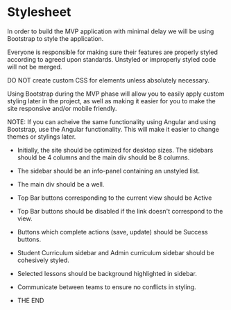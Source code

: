# Stylesheet

In order to build the MVP application with minimal delay we will be using Bootstrap to style the application.

Everyone is responsible for making sure their features are properly styled according to agreed upon standards. Unstyled or improperly styled code will not be merged.

DO NOT create custom CSS for elements unless absolutely necessary.

Using Bootstrap during the MVP phase will allow you to easily apply custom styling later in the project, as well as making it easier for you to make the site responsive and/or mobile friendly.

NOTE: If you can acheive the same functionality using Angular and using Bootstrap, use the Angular functionality. This will make it easier to change themes or stylings later.

* Initially, the site should be optimized for desktop sizes. The sidebars should be 4 columns and the main div should be 8 columns.

* The sidebar should be an info-panel containing an unstyled list.

* The main div should be a well.

* Top Bar buttons corresponding to the current view should be Active

* Top Bar buttons should be disabled if the link doesn't correspond to the view.

* Buttons which complete actions (save, update) should be Success buttons. 

*  Student Curriculum sidebar and Admin curriculum sidebar should be cohesively styled.

* Selected lessons should be background highlighted in sidebar.

* Communicate between teams to ensure no conflicts in styling.

* THE END






